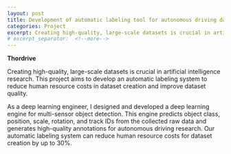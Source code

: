 ```yaml
---
layout: post
title: Development of automatic labeling tool for autonomous driving dataset generation
categories: Project
excerpt: Creating high-quality, large-scale datasets is crucial in artificial intelligence research. This project aims to develop an automatic labeling system to reduce human resource costs in dataset creation and improve dataset quality.
# excerpt_separator:  <!--more-->
---
```


**Thordrive**

Creating high-quality, large-scale datasets is crucial in artificial intelligence research. This project aims to develop an automatic labeling system to reduce human resource costs in dataset creation and improve dataset quality.

As a deep learning engineer, I designed and developed a deep learning engine for multi-sensor object detection. This engine predicts object class, position, scale, rotation, and track IDs from the collected raw data and generates high-quality annotations for autonomous driving research. Our automatic labeling system can reduce human resource costs for dataset creation by up to 30%.